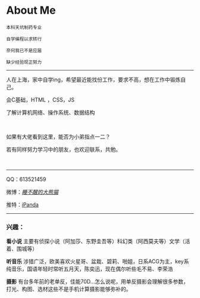 # About Me

    本科天坑制药专业

    自学编程以求转行

    奈何我已不是应届

    缺少经验现正努力

***

人在上海，家中自学ing，希望最近能找份工作，要求不高，想在工作中锻炼自己。

会C基础，HTML ，CSS，JS

了解计算机网络、操作系统、数据结构

<br/>

如果有大佬看到这里，能否为小弟指点一二？

若有同样努力学习中的朋友，也欢迎联系，共勉。

<br/>

***

QQ：613521459

微博：[_睡不醒的大熊猫_](https://weibo.com/5863720255/profile)

推特：[iPanda](https://twitter.com/gongzikang)

***

### 兴趣：

**看小说**  主要有侦探小说（阿加莎、东野圭吾等）科幻类（阿西莫夫等）文学（活着、围城等）

**听音乐** 涉猎广泛，欧美喜欢火星哥、盆栽、碧莉、啪姐，日系ACG为主，key系纯音乐，国语年轻时常听五月天，陈奕迅，现在偶尔听些毛不易、李荣浩

**摄影** 有台多年前的老单反，佳能70D...怎么说呢，用单反摄影会理解很多参数，打光、构图、选材这些不是手机计算摄影能够弥补的。

<!--- 以下默认内容
- 👋 Hi, I’m @GongZikang
- 👀 I’m interested in ...
- 🌱 I’m currently learning ...
- 💞️ I’m looking to collaborate on ...
- 📫 How to reach me ...
--->
<!---
GongZikang/GongZikang is a ✨ special ✨ repository because its `README.md` (this file) appears on your GitHub profile.
You can click the Preview link to take a look at your changes.
--->
